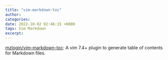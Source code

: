 ```yaml
---
title: "vim-markdown-toc"
author: 
categories: 
date: 2022-10-02 02:46:15 +0800
tags: Vim Markdown
excerpt: 
---
```





[mzlogin/vim-markdown-toc](https://github.com/mzlogin/vim-markdown-toc): A vim 7.4+ plugin to generate table of contents for Markdown files.


